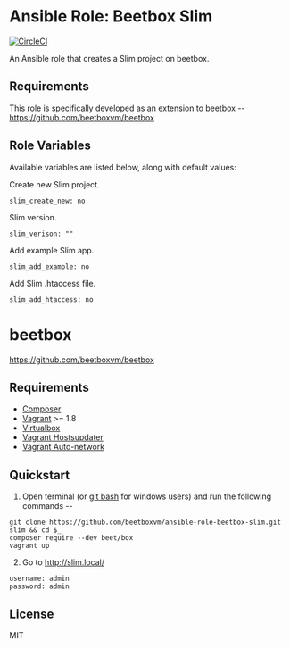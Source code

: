 # Ansible Role: Beetbox Slim

[![CircleCI](https://circleci.com/gh/beetboxvm/ansible-role-beetbox-slim.svg?style=svg)](https://circleci.com/gh/beetboxvm/ansible-role-beetbox-slim)

An Ansible role that creates a Slim project on beetbox.

## Requirements

This role is specifically developed as an extension to beetbox -- https://github.com/beetboxvm/beetbox

## Role Variables

Available variables are listed below, along with default values:

Create new Slim project.

    slim_create_new: no
    
Slim version.    
    
    slim_verison: ""
    
Add example Slim app.    
    
    slim_add_example: no
    
Add Slim .htaccess file.
    
    slim_add_htaccess: no


# beetbox

https://github.com/beetboxvm/beetbox

## Requirements

* [Composer](https://getcomposer.org/download/)
* [Vagrant](https://www.vagrantup.com/) >= 1.8
* [Virtualbox](https://www.virtualbox.org/)
* [Vagrant Hostsupdater](https://github.com/cogitatio/vagrant-hostsupdater)
* [Vagrant Auto-network](https://github.com/oscar-stack/vagrant-auto_network)

## Quickstart

  1. Open terminal (or [git bash](https://msysgit.github.io/) for windows users) and run the following commands --

  ```
  git clone https://github.com/beetboxvm/ansible-role-beetbox-slim.git slim && cd $_
  composer require --dev beet/box
  vagrant up
  ```

  2. Go to http://slim.local/

  ```
  username: admin
  password: admin
  ```

## License

MIT

